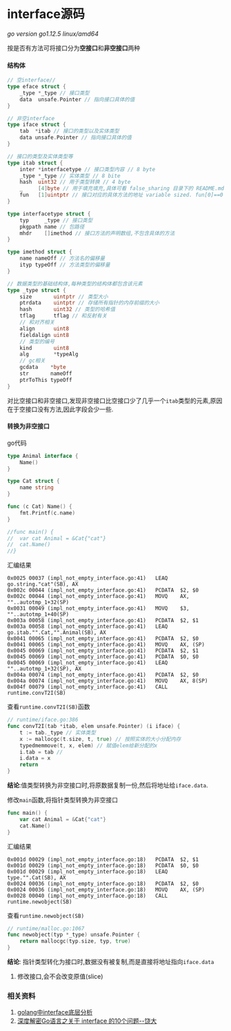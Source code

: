 # interface源码

*go version go1.12.5 linux/amd64*

按是否有方法可将接口分为**空接口**和**非空接口**两种

#### 结构体
```go
// 空interface// 
type eface struct {
	_type *_type // 接口类型
	data  unsafe.Pointer // 指向接口具体的值
}

// 非空interface
type iface struct {
	tab  *itab // 接口的类型以及实体类型
	data unsafe.Pointer // 指向接口具体的值
}

// 接口的类型及实体类型等
type itab struct {
	inter *interfacetype // 接口类型内容 // 8 byte
	_type *_type // 实体类型 // 8 bite
	hash  uint32 // 用于类型转换 // 4 byte
	_     [4]byte // 用于填充填充,具体可看 false_sharing 目录下的 README.md
	fun   [1]uintptr // 接口对应的具体方法的地址 variable sized. fun[0]==0 means _type does not implement inter.
}

type interfacetype struct {
	typ     _type // 接口类型
	pkgpath name // 包路径
	mhdr    []imethod // 接口方法的声明数组,不包含具体的方法
}

type imethod struct {
	name nameOff // 方法名的偏移量
	ityp typeOff // 方法类型的偏移量
}

// 数据类型的基础结构体,每种类型的结构体都包含该元素
type _type struct {
	size       uintptr // 类型大小
	ptrdata    uintptr // 存储所有指针的内存前缀的大小
	hash       uint32 // 类型的哈希值
	tflag      tflag // 和反射有关
	// 和对齐相关
	align      uint8 
	fieldalign uint8 
	// 类型的编号
	kind       uint8
	alg        *typeAlg
	// gc相关
	gcdata    *byte
	str       nameOff
	ptrToThis typeOff
}
```
对比空接口和非空接口,发现非空接口比空接口少了几乎一个`itab`类型的元素,原因在于空接口没有方法,因此字段会少一些.

#### 转换为非空接口
go代码
```go
type Animal interface {
	Name()
}

type Cat struct {
	name string
}

func (c Cat) Name() {
	fmt.Printf(c.name)
}

//func main() {
//	var cat Animal = &Cat{"cat"}
//	cat.Name()
//}
```
汇编结果
```
0x0025 00037 (impl_not_empty_interface.go:41)   LEAQ    go.string."cat"(SB), AX
0x002c 00044 (impl_not_empty_interface.go:41)   PCDATA  $2, $0
0x002c 00044 (impl_not_empty_interface.go:41)   MOVQ    AX, ""..autotmp_1+32(SP)
0x0031 00049 (impl_not_empty_interface.go:41)   MOVQ    $3, ""..autotmp_1+40(SP)
0x003a 00058 (impl_not_empty_interface.go:41)   PCDATA  $2, $1
0x003a 00058 (impl_not_empty_interface.go:41)   LEAQ    go.itab."".Cat,"".Animal(SB), AX
0x0041 00065 (impl_not_empty_interface.go:41)   PCDATA  $2, $0
0x0041 00065 (impl_not_empty_interface.go:41)   MOVQ    AX, (SP)
0x0045 00069 (impl_not_empty_interface.go:41)   PCDATA  $2, $1
0x0045 00069 (impl_not_empty_interface.go:41)   PCDATA  $0, $0
0x0045 00069 (impl_not_empty_interface.go:41)   LEAQ    ""..autotmp_1+32(SP), AX
0x004a 00074 (impl_not_empty_interface.go:41)   PCDATA  $2, $0
0x004a 00074 (impl_not_empty_interface.go:41)   MOVQ    AX, 8(SP)
0x004f 00079 (impl_not_empty_interface.go:41)   CALL    runtime.convT2I(SB)
```
查看`runtime.convT2I(SB)`函数
```go
// runtime/iface.go:386
func convT2I(tab *itab, elem unsafe.Pointer) (i iface) {
	t := tab._type // 实体类型
	x := mallocgc(t.size, t, true) // 按照实体的大小分配内存
	typedmemmove(t, x, elem) // 赋值elem给新分配的x
	i.tab = tab // 
	i.data = x
	return
}
```
**结论**:值类型转换为非空接口时,将原数据复制一份,然后将地址给`iface.data`.

修改`main`函数,将指针类型转换为非空接口

```go
func main() {
	var cat Animal = &Cat{"cat"}
	cat.Name()
}
```
汇编结果
```
0x001d 00029 (impl_not_empty_interface.go:18)   PCDATA  $2, $1
0x001d 00029 (impl_not_empty_interface.go:18)   PCDATA  $0, $0
0x001d 00029 (impl_not_empty_interface.go:18)   LEAQ    type."".Cat(SB), AX
0x0024 00036 (impl_not_empty_interface.go:18)   PCDATA  $2, $0
0x0024 00036 (impl_not_empty_interface.go:18)   MOVQ    AX, (SP)
0x0028 00040 (impl_not_empty_interface.go:18)   CALL    runtime.newobject(SB)

``` 
查看`runtime.newobject(SB)`
```go
// runtime/malloc.go:1067
func newobject(typ *_type) unsafe.Pointer {
	return mallocgc(typ.size, typ, true)
}
```
**结论**: 指针类型转化为接口时,数据没有被复制,而是直接将地址指向`iface.data`

1. 修改接口,会不会改变原值(slice)

### 相关资料
1. [golang中interface底层分析](https://www.jianshu.com/p/ce91ca87fef1?utm_campaign=haruki&utm_content=note&utm_medium=reader_share&utm_source=weixin)
2. [深度解密Go语言之关于 interface 的10个问题--饶大](https://www.cnblogs.com/qcrao-2018/p/10766091.html)
